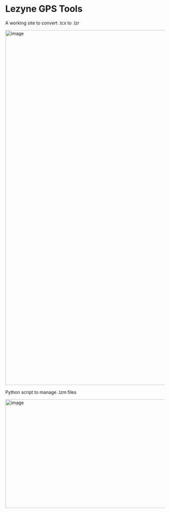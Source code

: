 # Lezyne GPS Tools
A working site to convert .tcx to .lzr

<img width="1261" height="1117" alt="image" src="https://github.com/user-attachments/assets/2ecefb5b-3858-41b5-9797-fef363808e4f" />

Python script to manage .lzm files

<img width="528" height="342" alt="image" src="https://github.com/user-attachments/assets/82fd7ae8-a3a7-45ed-af89-8f030b253304" />


